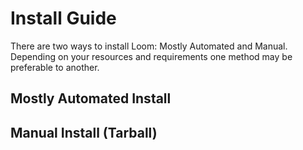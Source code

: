# Install Guide

There are two ways to install Loom: Mostly Automated and Manual. Depending on your resources and requirements one method may be preferable to another.

## Mostly Automated Install

## Manual Install (Tarball)
